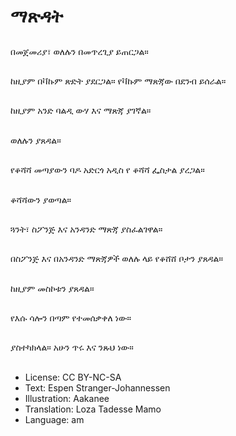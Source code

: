 # ማጽዳት

##
በመጀመሪያ፣ ወለሉን በመጥረጊያ ይጠርጋል።

##
ከዚያም በቫኩም ጽድት ያደርጋል። የቫኩም ማጽጃው በደንብ ይሰራል።

##
ከዚያም አንድ ባልዲ ውሃ እና ማጽጃ ያገኛል።

##
ወለሉን ያጸዳል።

##
የቆሻሻ መጣያውን ባዶ አድርጎ አዲስ የ ቆሻሻ ፌስታል ያረጋል።

##
ቆሻሻውን ያወጣል።

##
ጓንት፣ ስፖንጅ እና አንዳንድ ማጽጃ ያስፈልገዋል።

##
በስፖንጅ እና በአንዳንድ ማጽጃዎች ወለሉ ላይ የቆሸሸ ቦታን ያጸዳል።

##
ከዚያም መስኮቱን ያጸዳል።

##
የእሱ ሳሎን በጣም የተመሰቃቀለ ነው።

##
ያስተካክላል። አሁን ጥሩ እና ንጹህ ነው።

##
* License: CC BY-NC-SA
* Text: Espen Stranger-Johannessen
* Illustration: Aakanee
* Translation: Loza Tadesse Mamo
* Language: am
